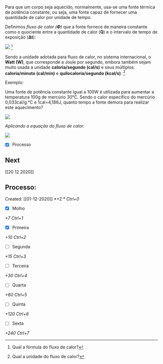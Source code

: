 Para que um corpo seja aquecido, normalmente, usa-se uma fonte térmica de potência constante, ou seja, uma fonte capaz de fornecer uma quantidade de calor por unidade de tempo.

Definimos _fluxo de calor_ _(**Φ**)_ que a fonte fornece de maneira constante como o quociente entre a quantidade de calor (**Q**) e o intervalo de tempo de exposição (**Δt**):

![](https://www.sofisica.com.br/conteudos/Termologia/Calorimetria/figuras/prop1.GIF) [^1]

[^1]: Qual a fórmula do fluxo de calor?


Sendo a unidade adotada para fluxo de calor, no sistema internacional, o **Watt (W)**, que corresponde a Joule por segundo, embora também sejam muito usada a unidade **caloria/segundo (cal/s)** e seus múltiplos: **caloria/minuto (cal/min)** e **quilocaloria/segundo (kcal/s)**. [^2]

[^2]: Qual a unidade do fluxo de calor?


Exemplo:

Uma fonte de potência constante igual a 100W é utilizada para aumentar a temperatura 100g de mercúrio 30°C. Sendo o calor específico do mercúrio 0,033cal/g.°C e 1cal=4,186J, quanto tempo a fonte demora para realizar este aquecimento?

![](https://www.sofisica.com.br/conteudos/Termologia/Calorimetria/figuras/prop2.GIF)

_Aplicando a equação do fluxo de calor:_

![](https://www.sofisica.com.br/conteudos/Termologia/Calorimetria/figuras/prop3.GIF)


- [x] Processo

## Next
[[20 12 2020]]
## Processo:
Created: [[01-12-2020]]
*+2 *  *Ctrl+0*
- [x] Molho  

*+7*  *Ctrl+1*

- [x] Primeira 

*+10*  *Ctrl+2*

- [ ] Segunda

*+15*  *Ctrl+3*

- [ ] Terceira 

*+30*  *Ctrl+4*

- [ ] Quarta 

*+60*  *Ctrl+5*

- [ ] Quinta 

*+120*  *Ctrl+6*

- [ ] Sexta 

*+240*  *Ctrl+7*